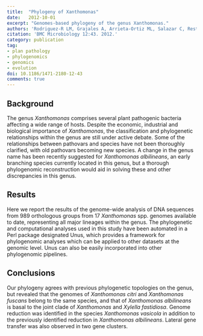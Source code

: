 ```yaml
---
title:  "Phylogeny of Xanthomonas"
date:   2012-10-01
excerpt: "Genomes-based phylogeny of the genus Xanthomonas."
authors: 'Rodriguez-R LM, Grajales A, Arrieta-Ortiz ML, Salazar C, Restrepo S, Bernal A.'
citation: 'BMC Microbiology 12:43. 2012.'
category: publication
tag:
- plan pathology
- phylogenomics
- genomics
- evolution
doi: 10.1186/1471-2180-12-43
comments: true
---
```


## Background
The genus *Xanthomonas* comprises several plant pathogenic bacteria affecting a wide range of hosts. Despite the economic, industrial and biological importance of *Xanthomonas*, the classification and phylogenetic relationships within the genus are still under active debate. Some of the relationships between pathovars and species have not been thoroughly clarified, with old pathovars becoming new species. A change in the genus name has been recently suggested for *Xanthomonas albilineans*, an early branching species currently located in this genus, but a thorough phylogenomic reconstruction would aid in solving these and other discrepancies in this genus.

## Results
Here we report the results of the genome-wide analysis of DNA sequences from 989 orthologous groups from 17 *Xanthomonas* spp. genomes available to date, representing all major lineages within the genus. The phylogenetic and computational analyses used in this study have been automated in a Perl package designated Unus, which provides a framework for phylogenomic analyses which can be applied to other datasets at the genomic level. Unus can also be easily incorporated into other phylogenomic pipelines.

## Conclusions
Our phylogeny agrees with previous phylogenetic topologies on the genus, but revealed that the genomes of *Xanthomonas citri* and *Xanthomonas fuscans* belong to the same species, and that of *Xanthomonas albilineans* is basal to the joint clade of *Xanthomonas* and *Xylella fastidiosa*. Genome reduction was identified in the species *Xanthomonas vasicola* in addition to the previously identified reduction in *Xanthomonas albilineans*. Lateral gene transfer was also observed in two gene clusters.
